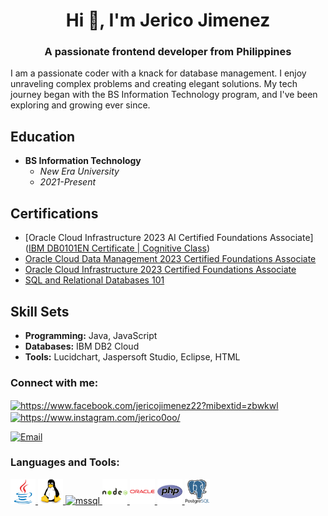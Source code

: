 <h1 align="center">Hi 👋, I'm Jerico Jimenez</h1>
<h3 align="center">A passionate frontend developer from Philippines</h3>


I am a passionate coder with a knack for database management. I enjoy unraveling complex problems and creating elegant solutions. My tech journey began with the BS Information Technology program, and I've been exploring and growing ever since.

## Education

- **BS Information Technology**
  - *New Era University*
  - *2021-Present*

## Certifications

- [Oracle Cloud Infrastructure 2023 AI Certified Foundations Associate]([IBM DB0101EN Certificate | Cognitive Class](https://courses.cognitiveclass.ai/certificates/f4856ff476314c5b949d952e66bde9d9))
- [Oracle Cloud Data Management 2023 Certified Foundations Associate](Certification_Link_2)
- [Oracle Cloud Infrastructure 2023 Certified Foundations Associate](Certification_Link_3)
- [SQL and Relational Databases 101]([Certification_Link_4](https://courses.cognitiveclass.ai/certificates/f4856ff476314c5b949d952e66bde9d9))

  
## Skill Sets

- **Programming:** Java, JavaScript
- **Databases:** IBM DB2 Cloud
- **Tools:** Lucidchart, Jaspersoft Studio, Eclipse, HTML

<h3 align="left">Connect with me:</h3>
<p align="left">
<a href="https://fb.com/https://www.facebook.com/jericojimenez22?mibextid=zbwkwl" target="blank"><img align="center" src="https://raw.githubusercontent.com/rahuldkjain/github-profile-readme-generator/master/src/images/icons/Social/facebook.svg" alt="https://www.facebook.com/jericojimenez22?mibextid=zbwkwl" height="30" width="40" /></a>
<a href="https://instagram.com/https://www.instagram.com/jerico0oo/" target="blank"><img align="center" src="https://raw.githubusercontent.com/rahuldkjain/github-profile-readme-generator/master/src/images/icons/Social/instagram.svg" alt="https://www.instagram.com/jerico0oo/" height="30" width="40" /></a>
</p>

[![Email](https://img.shields.io/badge/Gmail-D14836?style=for-the-badge&logo=gmail&logoColor=white)](mailto:jimenezjerico227@gmail.com)


<h3 align="left">Languages and Tools:</h3>
<p align="left"> <a href="https://www.java.com" target="_blank" rel="noreferrer"> <img src="https://raw.githubusercontent.com/devicons/devicon/master/icons/java/java-original.svg" alt="java" width="40" height="40"/> </a> <a href="https://www.linux.org/" target="_blank" rel="noreferrer"> <img src="https://raw.githubusercontent.com/devicons/devicon/master/icons/linux/linux-original.svg" alt="linux" width="40" height="40"/> </a> <a href="https://www.microsoft.com/en-us/sql-server" target="_blank" rel="noreferrer"> <img src="https://www.svgrepo.com/show/303229/microsoft-sql-server-logo.svg" alt="mssql" width="40" height="40"/> </a> <a href="https://nodejs.org" target="_blank" rel="noreferrer"> <img src="https://raw.githubusercontent.com/devicons/devicon/master/icons/nodejs/nodejs-original-wordmark.svg" alt="nodejs" width="40" height="40"/> </a> <a href="https://www.oracle.com/" target="_blank" rel="noreferrer"> <img src="https://raw.githubusercontent.com/devicons/devicon/master/icons/oracle/oracle-original.svg" alt="oracle" width="40" height="40"/> </a> <a href="https://www.php.net" target="_blank" rel="noreferrer"> <img src="https://raw.githubusercontent.com/devicons/devicon/master/icons/php/php-original.svg" alt="php" width="40" height="40"/> </a> <a href="https://www.postgresql.org" target="_blank" rel="noreferrer"> <img src="https://raw.githubusercontent.com/devicons/devicon/master/icons/postgresql/postgresql-original-wordmark.svg" alt="postgresql" width="40" height="40"/> </a> </p>





